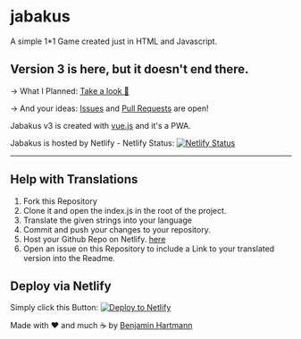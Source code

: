 # jabakus
A simple 1*1 Game created just in HTML and Javascript.

## Version 3 is here, but it doesn't end there.

-> What I Planned: [Take a look :eyes:](https://github.com/benjaminwolkchen/jabakus/projects/3)

-> And your ideas: [Issues](https://github.com/benjaminwolkchen/jabakus/issues) and [Pull Requests](https://github.com/benjaminwolkchen/jabakus/pulls) are open!


Jabakus v3 is created with [vue.js](https://vuejs.org/) and it's a PWA.

Jabakus is hosted by Netlify - Netlify Status: [![Netlify Status](https://api.netlify.com/api/v1/badges/6d62e6c6-9eff-461a-9ae0-977261eaa86d/deploy-status)](https://app.netlify.com/sites/jabakus/deploys)

* * *

## Help with Translations
1. Fork this Repository
2. Clone it and open the index.js in the root of the project.
3. Translate the given strings into your language
4. Commit and push your changes to your repository.
5. Host your Github Repo on Netlify. [here](https://docs.netlify.com/site-deploys/create-deploys/#deploy-with-git)
6. Open an issue on this Repository to include a Link to your translated version into the Readme.

## Deploy via Netlify

Simply click this Button: [![Deploy to Netlify](https://www.netlify.com/img/deploy/button.svg)](https://app.netlify.com/start/deploy?repository=https://github.com/benjaminwolkchen/jabakus)




Made with ❤️ and much ☕ by [Benjamin Hartmann](https://awesomebible.de)
